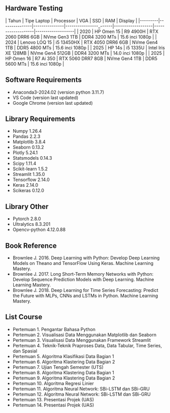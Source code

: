 ## Hardware Testing

| Tahun   | Tipe Laptop   | Processor     | VGA                   | SSD               | RAM               | Display           |
|---------|---------------|---------------|----------------_------|-------------------|-------------------|-------------------|
| 2020    | HP Omen 15    | R9 4900H      | RTX 2060 DRR6 6GB     | NVme Gen3 1TB     | DDR4 3200 MTs     | 15.6 inci 1080p   |
| 2024    | Lenovo LOQ 15 | i5 13450HX    | RTX 4050 DRR6 6GB     | NVme Gen4 1TB     | DDR5 4800 MTs     | 15.6 inci 1080p   |
| 2025    | HP 14s        | i5 1335U      | Intel Iris XE 128MB   | NVme Gen4 512GB   | DDR4 3200 MTs     | 14.0 inci 1080p   |
| 2025    | HP Omen 16    | R7 Ai 350     | RTX 5060 DRR7 8GB     | NVme Gen4 1TB     | DDR5 5600 MTs     | 15.6 inci 1080p   |

## Software Requirements
- Anaconda3-2024.02 (version python 3.11.7)
- VS Code (version last updated)
- Google Chrome (version last updated)

## Library Requirements
- Numpy 1.26.4
- Pandas 2.2.3
- Matplotlib 3.8.4
- Seaborn 0.13.2
- Plotly 5.24.1
- Statsmodels 0.14.3
- Scipy 1.11.4
- Scikit-learn 1.5.2
- Streamlit 1.35.0
- Tensorflow 2.14.0
- Keras 2.14.0
- Scikeras 0.12.0

## Library Other
- Pytorch 2.8.0
- Ultralytics 8.3.201
- Opencv-python 4.12.0.88

## Book Reference
- Brownlee J. 2016. Deep Learning with Python: Develop Deep Learning Models on Theano and TensorFlow Using Keras. Machine Learning Mastery.
- Brownlee J. 2017. Long Short-Term Memory Networks with Python: Develop Sequence Prediction Models with Deep Learning. Machine Learning Mastery.
- Brownlee J. 2018. Deep Learning for Time Series Forecasting: Predict the Future with MLPs, CNNs and LSTMs in Python. Machine Learning Mastery.

## List Course
- Pertemuan 1. Pengantar Bahasa Python
- Pertemuan 2. Visualisasi Data Menggunakan Matplotlib dan Seaborn
- Pertemuan 3. Visualisasi Data Menggunakan Framework Streamlit
- Pertemuan 4. Teknik-Teknik Praproses Data, Data Tabular, Time Series, dan Spasial
- Pertemuan 5. Algoritma Klasifikasi Data Bagian 1
- Pertemuan 6. Algoritma Klastering Data Bagian 2
- Pertemuan 7. Ujian Tengah Semester (UTS)
- Pertemuan 8. Algoritma Klastering Data Bagian 1
- Pertemuan 9. Algoritma Klastering Data Bagian 2
- Pertemuan 10. Algoritma Regresi Linier
- Pertemuan 11. Algoritma Neural Network: SBi-LSTM dan SBi-GRU
- Pertemuan 12. Algoritma Neural Network: SBi-LSTM dan SBi-GRU
- Pertemuan 13. Presentasi Projek (UAS)
- Pertemuan 14. Presentasi Projek (UAS)
